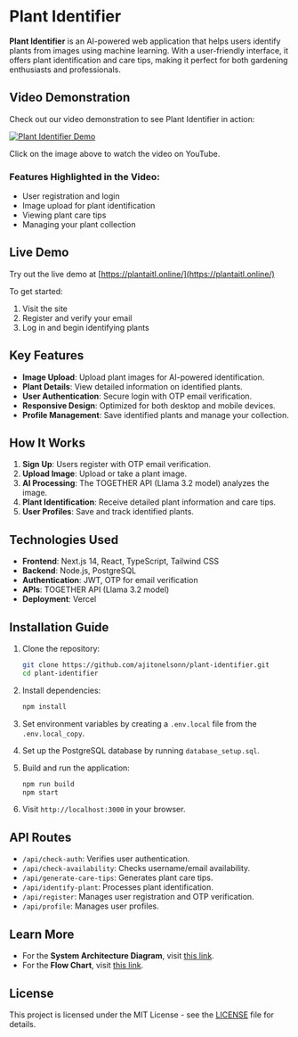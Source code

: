 # Plant Identifier

**Plant Identifier** is an AI-powered web application that helps users identify plants from images using machine learning. With a user-friendly interface, it offers plant identification and care tips, making it perfect for both gardening enthusiasts and professionals.

## Video Demonstration

Check out our video demonstration to see Plant Identifier in action:

[![Plant Identifier Demo](https://img.youtube.com/vi/-u6xq7OWdnc/0.jpg)](https://www.youtube.com/watch?v=-u6xq7OWdnc)

Click on the image above to watch the video on YouTube.

### Features Highlighted in the Video:

- User registration and login
- Image upload for plant identification
- Viewing plant care tips
- Managing your plant collection

## Live Demo

Try out the live demo at [https://plantaitl.online/](https://plantaitl.online/)

To get started:

1. Visit the site
2. Register and verify your email
3. Log in and begin identifying plants

## Key Features

- **Image Upload**: Upload plant images for AI-powered identification.
- **Plant Details**: View detailed information on identified plants.
- **User Authentication**: Secure login with OTP email verification.
- **Responsive Design**: Optimized for both desktop and mobile devices.
- **Profile Management**: Save identified plants and manage your collection.

## How It Works

1. **Sign Up**: Users register with OTP email verification.
2. **Upload Image**: Upload or take a plant image.
3. **AI Processing**: The TOGETHER API (Llama 3.2 model) analyzes the image.
4. **Plant Identification**: Receive detailed plant information and care tips.
5. **User Profiles**: Save and track identified plants.

## Technologies Used

- **Frontend**: Next.js 14, React, TypeScript, Tailwind CSS
- **Backend**: Node.js, PostgreSQL
- **Authentication**: JWT, OTP for email verification
- **APIs**: TOGETHER API (Llama 3.2 model)
- **Deployment**: Vercel

## Installation Guide

1. Clone the repository:

   ```bash
   git clone https://github.com/ajitonelsonn/plant-identifier.git
   cd plant-identifier
   ```

2. Install dependencies:

   ```bash
   npm install
   ```

3. Set environment variables by creating a `.env.local` file from the `.env.local_copy`.

4. Set up the PostgreSQL database by running `database_setup.sql`.

5. Build and run the application:

   ```bash
   npm run build
   npm start
   ```

6. Visit `http://localhost:3000` in your browser.

## API Routes

- `/api/check-auth`: Verifies user authentication.
- `/api/check-availability`: Checks username/email availability.
- `/api/generate-care-tips`: Generates plant care tips.
- `/api/identify-plant`: Processes plant identification.
- `/api/register`: Manages user registration and OTP verification.
- `/api/profile`: Manages user profiles.

## Learn More

- For the **System Architecture Diagram**, visit [this link](https://github.com/ajitonelsonn/plant-identifier/tree/main/diagram_system/System%20Architecture%20Diagram).
- For the **Flow Chart**, visit [this link](https://github.com/ajitonelsonn/plant-identifier/tree/main/diagram_system/Application%20Flow).

## License

This project is licensed under the MIT License - see the [LICENSE](LICENSE) file for details.
